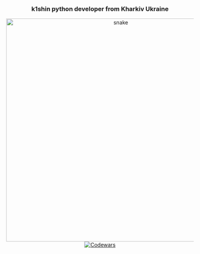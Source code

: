 <h3 align="center">k1shin python developer from Kharkiv Ukraine</h3>
<div  align="center">
        <img width="600" src="github-snake.svg" alt="snake"/>
        <a href="https://www.codewars.com/users/k1shin">
                <img src="https://www.codewars.com/users/k1shin/badges/large" alt="Codewars"/>
        </a>
        <br>
        </p>
</div>
